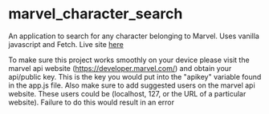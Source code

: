 # marvel_character_search
An application to search for any character belonging to Marvel. Uses vanilla javascript and Fetch. Live site [here](https://marvel-search-app.netlify.app/)

To make sure this project works smoothly on your device please visit the marvel api website (https://developer.marvel.com/) and obtain your api/public key.
This is the key you would put into the "apikey" variable found in the app.js file.
Also make sure to add suggested users on the marvel api website. These users could be (localhost, 127, or the URL of a particular website). Failure to do this would result in an error
